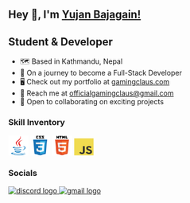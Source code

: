 ## Hey 👋, I'm [Yujan Bajagain!](https://github.com/GamingClaus/) ##

 Student & Developer
------------------------------

* 🗺️  Based in Kathmandu, Nepal
* 🚀  On a journey to become a Full-Stack Developer
* 🖥️  Check out my portfolio at [gamingclaus.com](none)
* 📧  Reach me at [officialgamingclaus@gmail.com](mailto:officialgamingclaus@gmail.com)
* 🤝  Open to collaborating on exciting projects



<h3 align="left">Skill Inventory</h3>

<div align="left">
  <img src="https://raw.githubusercontent.com/devicons/devicon/master/icons/java/java-original.svg" alt="java" width="40" height="40"/> 
  <img src="https://raw.githubusercontent.com/devicons/devicon/master/icons/css3/css3-original-wordmark.svg" alt="css3" width="40" height="40"/> 
  <img src="https://raw.githubusercontent.com/devicons/devicon/master/icons/html5/html5-original-wordmark.svg" alt="html5" width="40" height="40"/>
  <img src="https://raw.githubusercontent.com/devicons/devicon/master/icons/javascript/javascript-original.svg" alt="javascript" width="40" height="35"/> </p>
</div>


<h3 align="left">Socials</h3>

<div align="left">

  <a href="https://discordapp.com/users/434943443131957249" target="_blank">
    <img src="https://img.shields.io/static/v1?message=Discord&logo=discord&label=&color=7289DA&logoColor=white&labelColor=&style=for-the-badge" height="35" alt="discord logo"  />
  </a>
  <a href="mailto:officialgamingclaus.com" target="_blank">
    <img src="https://img.shields.io/static/v1?message=EMAIL&logo=gmail&label=&color=D14836&logoColor=white&labelColor=&style=for-the-badge" height="35" alt="gmail logo"  />
  </a>
</div>

